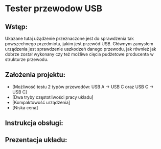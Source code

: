 # Tester przewodow USB
## Wstęp:
Ukazane tutaj użądzenie przeznaczone jest do sprawdzenia tak powszechnego przedmiotu, jakim jest przewód USB. Głównym zamysłem urządzenia jest sprawdzenie uszkodzeń danego przewodu, jak również jak dobrze został wykonany czy też możliwe cięcia pudżetowe producenta w strukturze przewodu.

## Założenia projektu:
* [Możliwość testu 2 typów przewodów: USB A -> USB C oraz USB C -> USB C]
* [Dwa tryby częstotliwości pracy układu]
* [Kompaktowość urządzenia]
* [Niska cena]

## Instrukcja obsługi:

## Prezentacja układu:
